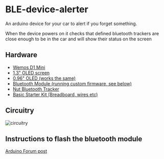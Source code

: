 # BLE-device-alerter
An arduino device for your car to alert if you forget something.

When the device powers on it checks that defined bluetooth trackers are close enough to be in the car and will show their status on the screen

## Hardware
* [Wemos D1 Mini](http://s.click.aliexpress.com/e/uzFUnIe)
* [1.3" OLED screen](http://s.click.aliexpress.com/e/EqByrzb)
* [0.96" OLED (works the same)](http://s.click.aliexpress.com/e/yRzfiYr)
* [Bluetooth Module (running custom firmware, see below)](http://s.click.aliexpress.com/e/FUbaeeQ)
* [Nut Bluetooth Tracker](http://s.click.aliexpress.com/e/zjMj2Fy)
* [Basic Starter Kit (Breadboard, wires etc)](http://s.click.aliexpress.com/e/Imm6euB)


## Circuitry
![circuitry](http://i.imgur.com/SYz666v.jpg)

## Instructions to flash the bluetooth module

[Arduino Forum post](https://forum.arduino.cc/index.php?topic=393655.0)
